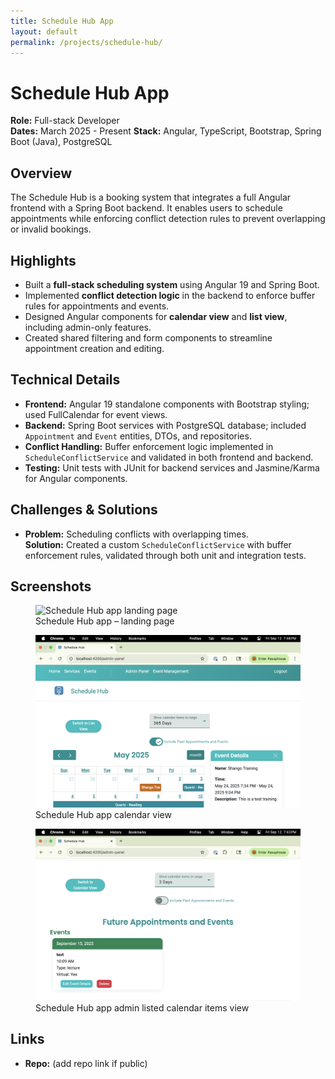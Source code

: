 ```yaml
---
title: Schedule Hub App
layout: default
permalink: /projects/schedule-hub/
---
```


# Schedule Hub App

**Role:** Full-stack Developer  
**Dates:** March 2025 - Present
**Stack:** Angular, TypeScript, Bootstrap, Spring Boot (Java), PostgreSQL

## Overview

The Schedule Hub is a booking system that integrates a full Angular frontend with a Spring Boot backend. It enables users to schedule appointments while enforcing conflict detection rules to prevent overlapping or invalid bookings.

## Highlights

- Built a **full-stack scheduling system** using Angular 19 and Spring Boot.
- Implemented **conflict detection logic** in the backend to enforce buffer rules for appointments and events.
- Designed Angular components for **calendar view** and **list view**, including admin-only features.
- Created shared filtering and form components to streamline appointment creation and editing.

## Technical Details

- **Frontend:** Angular 19 standalone components with Bootstrap styling; used FullCalendar for event views.
- **Backend:** Spring Boot services with PostgreSQL database; included `Appointment` and `Event` entities, DTOs, and repositories.
- **Conflict Handling:** Buffer enforcement logic implemented in `ScheduleConflictService` and validated in both frontend and backend.
- **Testing:** Unit tests with JUnit for backend services and Jasmine/Karma for Angular components.

## Challenges & Solutions

- **Problem:** Scheduling conflicts with overlapping times.  
  **Solution:** Created a custom `ScheduleConflictService` with buffer enforcement rules, validated through both unit and integration tests.

## Screenshots
<figure>
  <img src="/images/schedule-landing.png" alt="Schedule Hub app landing page" class="project-screenshot">
  <figcaption>Schedule Hub app – landing page</figcaption>
</figure>

<figure>
  <img src="/images/schedule-calendar.png" alt="Schedule Hub app calendar view" class="project-screenshot">
  <figcaption>Schedule Hub app calendar view</figcaption>
</figure>

<figure>
  <img src="/images/schedule-admin.png" alt="Schedule Hub app admin panel" class="project-screenshot">
  <figcaption>Schedule Hub app admin listed calendar items view </figcaption>
</figure>

## Links

- **Repo:** (add repo link if public)

